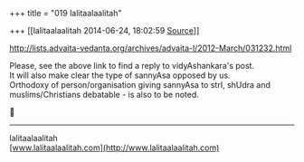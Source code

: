 +++
title = "019 lalitaalaalitah"

+++
[[lalitaalaalitah	2014-06-24, 18:02:59 [Source](https://groups.google.com/g/samskrita/c/aUu1UBoE_u8)]]



<http://lists.advaita-vedanta.org/archives/advaita-l/2012-March/031232.html>  
  
Please, see the above link to find a reply to vidyAshankara's post.  
It will also make clear the type of sannyAsa opposed by us.  
Orthodoxy of person/organisation giving sannyAsa to strI, shUdra and muslims/Christians debatable - is also to be noted.  



-----  
lalitaalaalitah  
[www.lalitaalaalitah.com](http://www.lalitaalaalitah.com)

